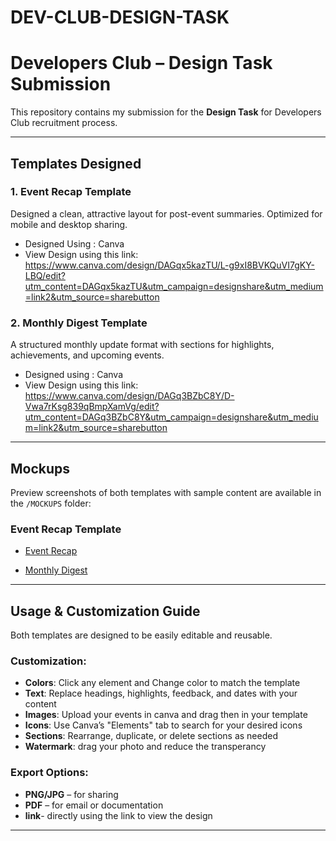 # DEV-CLUB-DESIGN-TASK
# Developers Club – Design Task Submission

This repository contains my submission for the **Design Task** for Developers Club recruitment process.

---

##  Templates Designed

### 1️. Event Recap Template
Designed a clean, attractive layout for post-event summaries. Optimized for mobile and desktop sharing.

- Designed Using : Canva
- View Design using this link:  https://www.canva.com/design/DAGqx5kazTU/L-g9xI8BVKQuVI7gKY-LBQ/edit?utm_content=DAGqx5kazTU&utm_campaign=designshare&utm_medium=link2&utm_source=sharebutton

### 2️. Monthly Digest Template
A structured monthly update format with sections for highlights, achievements, and upcoming events.

- Designed using : Canva
- View Design using this link: https://www.canva.com/design/DAGq3BZbC8Y/D-Vwa7rKsg839qBmpXamVg/edit?utm_content=DAGq3BZbC8Y&utm_campaign=designshare&utm_medium=link2&utm_source=sharebutton

---

## Mockups

Preview screenshots of both templates with sample content are available in the `/MOCKUPS` folder:

### Event Recap Template
- [Event Recap](MOCKUPS/event-recap.jpg.jpg)

- [Monthly Digest](MOCKUPS/monthly-digest.jpg)

---

## Usage & Customization Guide

Both templates are designed to be easily editable and reusable.

### Customization:
- **Colors**: Click any element and Change color to match the template
- **Text**: Replace headings, highlights, feedback, and dates with your content
- **Images**: Upload your events in canva and drag then in your template
- **Icons**: Use Canva’s "Elements" tab to search for your desired icons
- **Sections**: Rearrange, duplicate, or delete sections as needed
- **Watermark**: drag your photo and reduce the transperancy

### Export Options:
- **PNG/JPG** – for sharing
- **PDF** – for email or documentation
- **link**- directly using the link to view the design

---

